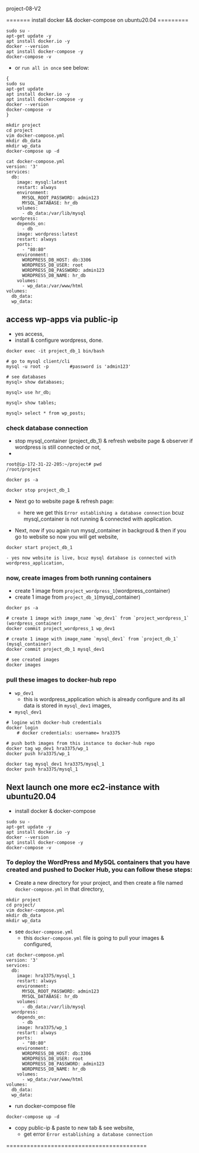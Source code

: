 project-08-V2





======= install docker && docker-compose on ubuntu20.04 =========

```
sudo su -
apt-get update -y
apt install docker.io -y
docker --version
apt install docker-compose -y
docker-compose -v
```

- or `run all in once` see below:
```
{
sudo su
apt-get update
apt install docker.io -y
apt install docker-compose -y
docker --version
docker-compose -v
}
```



```
mkdir project
cd project
vim docker-compose.yml
mkdir db_data
mkdir wp_data
docker-compose up -d
```


```
cat docker-compose.yml
version: '3'
services:
  db:
    image: mysql:latest
    restart: always
    environment:
      MYSQL_ROOT_PASSWORD: admin123
      MYSQL_DATABASE: hr_db
    volumes:
      - db_data:/var/lib/mysql
  wordpress:
    depends_on:
      - db
    image: wordpress:latest
    restart: always
    ports:
      - "80:80"
    environment:
      WORDPRESS_DB_HOST: db:3306
      WORDPRESS_DB_USER: root
      WORDPRESS_DB_PASSWORD: admin123
      WORDPRESS_DB_NAME: hr_db
    volumes:
      - wp_data:/var/www/html
volumes:
  db_data:
  wp_data:
```


## access wp-apps via public-ip
- yes access,
- install & configure wordpress, done.


```
docker exec -it project_db_1 bin/bash

# go to mysql client/cli
mysql -u root -p		#password is 'admin123'

# see databases
mysql> show databases;

mysql> use hr_db;

mysql> show tables;

mysql> select * from wp_posts;

```




### check database connection
- stop mysql_container (project_db_1) & refresh website page & observer if wordpress is  still connected or not, 
-
```
root@ip-172-31-22-205:~/project# pwd
/root/project

docker ps -a

docker stop project_db_1
```

- Next go to website page & refresh page:
	- here we get this `Error establishing a database connection` bcuz mysql_container is not running & connected with application.

- Next, now if you again run mysql_container in backgroud & then if you go to website so now you will get website,
```
docker start project_db_1
```
	- yes now website is live, bcuz mysql database is connected with wordpress_application,




### now, create images from both running containers
- create 1 image from `project_wordpress_1`(wordpress_container)
- create 1 image from `project_db_1`(mysql_container)
```
docker ps -a

# create 1 image with image_name `wp_dev1` from `project_wordpress_1` (wordpress_container)
docker commit project_wordpress_1 wp_dev1

# create 1 image with image_name `mysql_dev1` from `project_db_1` (mysql_container)
docker commit project_db_1 mysql_dev1

# see created images
docker images
```

### pull these images to docker-hub repo
- `wp_dev1`
	- this is wordpress_application which is already configure and its all data is stored in `mysql_dev1` images,
- `mysql_dev1`

```
# logine with docker-hub credentials
docker login
	# docker credentials: username= hra3375 

# push both images from this instance to docker-hub repo
docker tag wp_dev1 hra3375/wp_1
docker push hra3375/wp_1

docker tag mysql_dev1 hra3375/mysql_1
docker push hra3375/mysql_1
```



## Next launch one more ec2-instance with ubuntu20.04
- install docker & docker-compose
```
sudo su -
apt-get update -y
apt install docker.io -y
docker --version
apt install docker-compose -y
docker-compose -v
```


### To deploy the WordPress and MySQL containers that you have created and pushed to Docker Hub, you can follow these steps:
- Create a new directory for your project, and then create a file named `docker-compose.yml` in that directory,
```
mkdir project
cd project/
vim docker-compose.yml
mkdir db_data
mkdir wp_data
```


- see `docker-compose.yml`
	- this `docker-compose.yml` file is going to pull your images & configured,
```
cat docker-compose.yml
version: '3'
services:
  db:
    image: hra3375/mysql_1
    restart: always
    environment:
      MYSQL_ROOT_PASSWORD: admin123
      MYSQL_DATABASE: hr_db
    volumes:
      - db_data:/var/lib/mysql
  wordpress:
    depends_on:
      - db
    image: hra3375/wp_1
    restart: always
    ports:
      - "80:80"
    environment:
      WORDPRESS_DB_HOST: db:3306
      WORDPRESS_DB_USER: root
      WORDPRESS_DB_PASSWORD: admin123
      WORDPRESS_DB_NAME: hr_db
    volumes:
      - wp_data:/var/www/html
volumes:
  db_data:
  wp_data:
```


- run docker-compose file
```
docker-compose up -d
```


- copy public-ip & paste to new tab & see website,
	- get error `Error establishing a database connection`






=========================================



